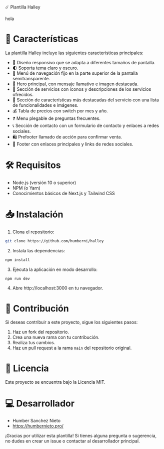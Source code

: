  ☄️ Plantilla Halley

hola


# 🚀 Características
La plantilla Halley incluye las siguientes características principales:

- 📱 Diseño responsivo que se adapta a diferentes tamaños de pantalla.
- 🌓 Soporta tema claro y oscuro.
- 📍 Menú de navegación fijo en la parte superior de la pantalla semitransparente.
- 🚀 Hero principal, con mensaje llamativo e imagen destacada.
- 💼 Sección de servicios con iconos y descripciones de los servicios ofrecidos.
- 🎉 Sección de características más destacadas del servicio con una lista de funcionalidades e imágenes.
- 💰 Tabla de precios con switch por mes y año.
- ❓ Menu plegable de preguntas frecuentes.
- 📞 Sección de contacto con un formulario de contacto y enlaces a redes sociales.
- 🛍️ Prefooter llamado de acción para confirmar venta.
- 📄 Footer con enlaces principales y links de redes sociales.


# 🛠️ Requisitos
- Node.js (versión 10 o superior)
- NPM (o Yarn)
- Conocimientos básicos de Next.js y Tailwind CSS


# 📥 Instalación
1. Clona el repositorio:

````bash
git clone https://github.com/humberni/halley
````
2. Instala las dependencias:

````bash
npm install
````
3. Ejecuta la aplicación en modo desarrollo:

````bash
npm run dev
````
4. Abre http://localhost:3000 en tu navegador.


# 🤝 Contribución
Si deseas contribuir a este proyecto, sigue los siguientes pasos:

1. Haz un fork del repositorio.
2. Crea una nueva rama con tu contribución.
3. Realiza tus cambios.
4. Haz un pull request a la rama `main` del repositorio original.


# 📄 Licencia
Este proyecto se encuentra bajo la Licencia MIT.


# 💻 Desarrollador
- Humber Sanchez Nieto
- https://humbernieto.pro/

¡Gracias por utilizar esta plantilla! Si tienes alguna pregunta o sugerencia, no dudes en crear un issue o contactar al desarrollador principal.